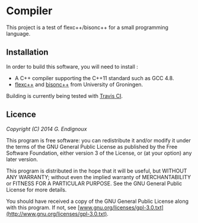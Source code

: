 # Compiler

This project is a test of flexc++/bisonc++ for a small programming language.


## Installation

In order to build this software, you will need to install :
* A C++ compiler supporting the C++11 standard such as GCC 4.8.
* [flexc++](http://flexcpp.sourceforge.net/) and [bisonc++](http://bisoncpp.sourceforge.net/) from University of Groningen.

Building is currently being tested with [Travis CI](https://travis-ci.org).


## Licence

*Copyright (C) 2014  G. Endignoux*

This program is free software: you can redistribute it and/or modify it under the terms of the GNU General Public License as published by the Free Software Foundation, either version 3 of the License, or (at your option) any later version.

This program is distributed in the hope that it will be useful, but WITHOUT ANY WARRANTY; without even the implied warranty of MERCHANTABILITY or FITNESS FOR A PARTICULAR PURPOSE. See the GNU General Public License for more details.

You should have received a copy of the GNU General Public License along with this program. If not, see [www.gnu.org/licenses/gpl-3.0.txt](http://www.gnu.org/licenses/gpl-3.0.txt).

